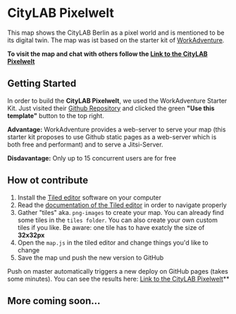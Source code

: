 # CityLAB Pixelwelt 

This map shows the CityLAB Berlin as a pixel world and is mentioned to be its digital twin.
The map was ist based on the starter kit of [WorkAdventure](https://workadventu.re).

**To visit the map and chat with others follow the [Link to the CityLAB Pixelwelt](https://play.workadventu.re/_/global/technologiestiftung.github.io/pixelwelt/map.json)**

## Getting Started
In order to build the **CityLAB Pixelwelt**, we used the WorkAdventure Starter Kit. Just visited their [Github Repository](https://github.com/thecodingmachine/workadventure-map-starter-kit) and clicked the green **"Use this template"** button to the top right.

**Advantage:** WorkAdventure provides a web-server to serve your map (this starter kit proposes to use Github static pages as a web-server which is both free and performant) and to serve a Jitsi-Server. 

**Disdavantage:** Only up to 15 concurrent users are for free

## How ot contribute

1. Install the [Tiled editor](https://www.mapeditor.org/) software on your computer
2. Read the [documentation of the Tiled editor](https://doc.mapeditor.org/en/stable/) in order to navigate properly
3. Gather "tiles" aka. `png-images` to create your map. You can already find some tiles in the `tiles folder`. You can also create your own custom tiles if you like. Be aware: one tile has to have exatcly the size of **32x32px**
5. Open the `map.js` in the tiled editor and change things you'd like to change
6. Save the map und push the new version to GitHub

Push on master automatically triggers a new deploy on GitHub pages (takes some minutes). 
You can see the results here: [Link to the CityLAB Pixelwelt](https://play.workadventu.re/_/global/technologiestiftung.github.io/pixelwelt/map.json)**

## More coming soon...

